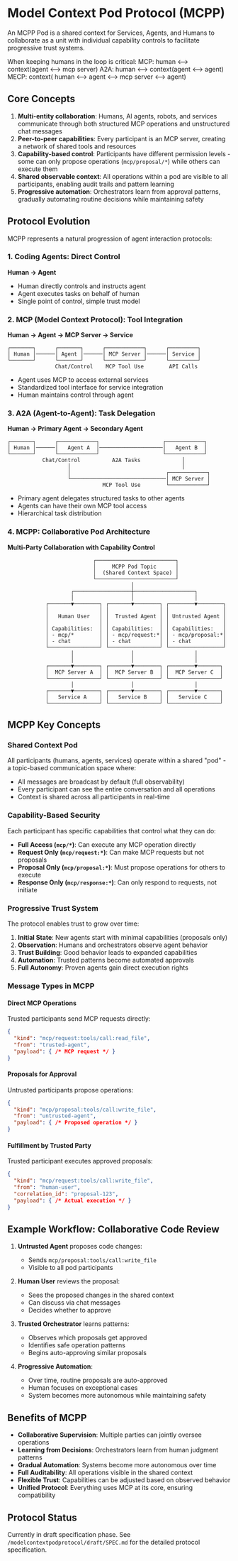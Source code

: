 # Model Context Pod Protocol (MCPP)

An MCPP Pod is a shared context for Services, Agents, and Humans to collaborate as a unit with individual capability controls to facilitate progressive trust systems.

When keeping humans in the loop is critical:
MCP:  human <--> context(agent <--> mcp server)
A2A:  human <--> context(agent <--> agent)
MECP: context( human <--> agent <--> mcp server <--> agent)

## Core Concepts

1. **Multi-entity collaboration**: Humans, AI agents, robots, and services communicate through both structured MCP operations and unstructured chat messages
2. **Peer-to-peer capabilities**: Every participant is an MCP server, creating a network of shared tools and resources
3. **Capability-based control**: Participants have different permission levels - some can only propose operations (`mcp/proposal/*`) while others can execute them
4. **Shared observable context**: All operations within a pod are visible to all participants, enabling audit trails and pattern learning
5. **Progressive automation**: Orchestrators learn from approval patterns, gradually automating routine decisions while maintaining safety

## Protocol Evolution

MCPP represents a natural progression of agent interaction protocols:

### 1. Coding Agents: Direct Control
**Human → Agent**
- Human directly controls and instructs agent
- Agent executes tasks on behalf of human
- Single point of control, simple trust model

### 2. MCP (Model Context Protocol): Tool Integration
**Human → Agent → MCP Server → Service**
```
┌───────┐      ┌───────┐      ┌────────────┐      ┌─────────┐
│ Human │──────│ Agent │──────│ MCP Server │──────│ Service │
└───────┘      └───────┘      └────────────┘      └─────────┘
               Chat/Control    MCP Tool Use        API Calls
```
- Agent uses MCP to access external services
- Standardized tool interface for service integration
- Human maintains control through agent

### 3. A2A (Agent-to-Agent): Task Delegation
**Human → Primary Agent → Secondary Agent**
```
┌───────┐      ┌────────────┐                    ┌────────────┐
│ Human │──────│   Agent A  │────────────────────│   Agent B  │
└───────┘      └────────────┘                    └────────────┘
           Chat/Control          A2A Tasks             │
                   │                                   │
                   │                              ┌────────────┐
                   └──────────────────────────────│ MCP Server │
                              MCP Tool Use        └────────────┘
```
- Primary agent delegates structured tasks to other agents
- Agents can have their own MCP tool access
- Hierarchical task distribution

### 4. MCPP: Collaborative Pod Architecture
**Multi-Party Collaboration with Capability Control**

```
                           ┌─────────────────────────┐
                           │     MCPP Pod Topic      │
                           │  (Shared Context Space) │
                           └─────────────────────────┘
                                       │
                    ┌──────────────────┼───────────────────┐
                    │                  │                   │
            ┌───────▼────────┐ ┌───────▼────────┐ ┌────────▼────────┐
            │                │ │                │ │                 │
            │   Human User   │ │  Trusted Agent │ │ Untrusted Agent │
            │                │ │                │ │                 │
            │ Capabilities:  │ │ Capabilities:  │ │ Capabilities:   │
            │ - mcp/*        │ │ - mcp/request:*│ │ - mcp/proposal:*│
            │ - chat         │ │ - chat         │ │ - chat          │
            └────────────────┘ └────────────────┘ └─────────────────┘
                    │                  │                   │
                    │                  │                   │
            ┌───────▼────────┐ ┌───────▼────────┐ ┌────────▼───────┐
            │  MCP Server A  │ │  MCP Server B  │ │  MCP Server C  │
            └────────────────┘ └────────────────┘ └────────────────┘
                    │                  │                   │
            ┌───────▼────────┐ ┌───────▼────────┐ ┌────────▼───────┐
            │   Service A    │ │   Service B    │ │   Service C    │
            └────────────────┘ └────────────────┘ └────────────────┘
```

## MCPP Key Concepts

### Shared Context Pod
All participants (humans, agents, services) operate within a shared "pod" - a topic-based communication space where:
- All messages are broadcast by default (full observability)
- Every participant can see the entire conversation and all operations
- Context is shared across all participants in real-time

### Capability-Based Security
Each participant has specific capabilities that control what they can do:
- **Full Access (`mcp/*`)**: Can execute any MCP operation directly
- **Request Only (`mcp/request:*`)**: Can make MCP requests but not proposals
- **Proposal Only (`mcp/proposal:*`)**: Must propose operations for others to execute
- **Response Only (`mcp/response:*`)**: Can only respond to requests, not initiate

### Progressive Trust System
The protocol enables trust to grow over time:
1. **Initial State**: New agents start with minimal capabilities (proposals only)
2. **Observation**: Humans and orchestrators observe agent behavior
3. **Trust Building**: Good behavior leads to expanded capabilities
4. **Automation**: Trusted patterns become automated approvals
5. **Full Autonomy**: Proven agents gain direct execution rights

### Message Types in MCPP

#### Direct MCP Operations
Trusted participants send MCP requests directly:
```json
{
  "kind": "mcp/request:tools/call:read_file",
  "from": "trusted-agent",
  "payload": { /* MCP request */ }
}
```

#### Proposals for Approval
Untrusted participants propose operations:
```json
{
  "kind": "mcp/proposal:tools/call:write_file",
  "from": "untrusted-agent",
  "payload": { /* Proposed operation */ }
}
```

#### Fulfillment by Trusted Party
Trusted participant executes approved proposals:
```json
{
  "kind": "mcp/request:tools/call:write_file",
  "from": "human-user",
  "correlation_id": "proposal-123",
  "payload": { /* Actual execution */ }
}
```

## Example Workflow: Collaborative Code Review

1. **Untrusted Agent** proposes code changes:
   - Sends `mcp/proposal:tools/call:write_file`
   - Visible to all pod participants

2. **Human User** reviews the proposal:
   - Sees the proposed changes in the shared context
   - Can discuss via chat messages
   - Decides whether to approve

3. **Trusted Orchestrator** learns patterns:
   - Observes which proposals get approved
   - Identifies safe operation patterns
   - Begins auto-approving similar proposals

4. **Progressive Automation**:
   - Over time, routine proposals are auto-approved
   - Human focuses on exceptional cases
   - System becomes more autonomous while maintaining safety

## Benefits of MCPP

- **Collaborative Supervision**: Multiple parties can jointly oversee operations
- **Learning from Decisions**: Orchestrators learn from human judgment patterns
- **Gradual Automation**: Systems become more autonomous over time
- **Full Auditability**: All operations visible in the shared context
- **Flexible Trust**: Capabilities can be adjusted based on observed behavior
- **Unified Protocol**: Everything uses MCP at its core, ensuring compatibility

## Protocol Status

Currently in draft specification phase. See `/modelcontextpodprotocol/draft/SPEC.md` for the detailed protocol specification.
